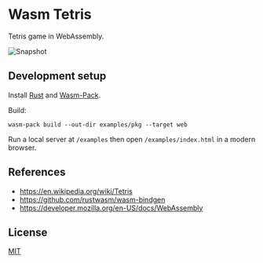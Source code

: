 # Wasm Tetris

Tetris game in WebAssembly.

![Snapshot](/snapshot.png)

## Development setup

Install [Rust](https://www.rust-lang.org/learn/get-started) and [Wasm-Pack](https://rustwasm.github.io/wasm-pack/installer/).

Build:

```
wasm-pack build --out-dir examples/pkg --target web
```

Run a local server at `/examples` then open `/examples/index.html` in a modern browser.

## References

- https://en.wikipedia.org/wiki/Tetris
- https://github.com/rustwasm/wasm-bindgen
- https://developer.mozilla.org/en-US/docs/WebAssembly

## License

[MIT](LICENSE)
